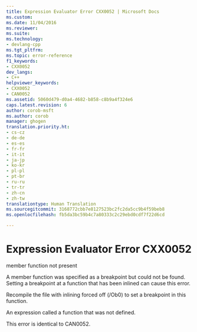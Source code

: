 ```yaml
---
title: Expression Evaluator Error CXX0052 | Microsoft Docs
ms.custom: 
ms.date: 11/04/2016
ms.reviewer: 
ms.suite: 
ms.technology:
- devlang-cpp
ms.tgt_pltfrm: 
ms.topic: error-reference
f1_keywords:
- CXX0052
dev_langs:
- C++
helpviewer_keywords:
- CXX0052
- CAN0052
ms.assetid: 5060d479-d0a4-4682-b858-c8b9a4f324e6
caps.latest.revision: 6
author: corob-msft
ms.author: corob
manager: ghogen
translation.priority.ht:
- cs-cz
- de-de
- es-es
- fr-fr
- it-it
- ja-jp
- ko-kr
- pl-pl
- pt-br
- ru-ru
- tr-tr
- zh-cn
- zh-tw
translationtype: Human Translation
ms.sourcegitcommit: 3168772cbb7e8127523bc2fc2da5cc9b4f59beb8
ms.openlocfilehash: fb5da3bc59b4c7a80333c2c29ebd0cdf7f22d6cd

---
```

# Expression Evaluator Error CXX0052
member function not present  
  
 A member function was specified as a breakpoint but could not be found. Setting a breakpoint at a function that has been inlined can cause this error.  
  
 Recompile the file with inlining forced off (/Ob0) to set a breakpoint in this function.  
  
 An expression called a function that was not defined.  
  
 This error is identical to CAN0052.


<!--HONumber=Jan17_HO1-->


